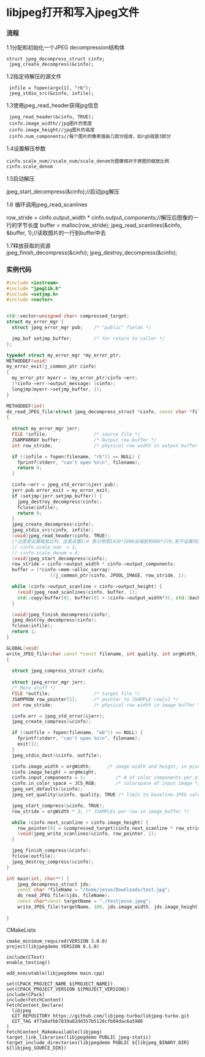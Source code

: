 # libjpeg打开和写入jpeg文件
### 流程
1.1分配和初始化一个JPEG decompression结构体

    struct jpeg_decompress_struct cinfo;
     jpeg_create_decompress(&cinfo);

1.2指定待解压的源文件

     infile = fopen(argv[1], "rb");
     jpeg_stdio_src(&cinfo, infile);
1.3使用jpeg_read_header获得jpg信息

     jpeg_read_header(&cinfo, TRUE);
     cinfo.image_width//jpg图片的宽度
     cinfo.image_height//jpg图片的高度
     cinfo.num_components//每个图片的像素值由几部分组成，如rgb就是3部分
1.4设置解压参数

    cinfo.scale_num//scale_num/scale_denom为图像相对于原图的缩放比例
    cinfo.scale_denom
1.5启动解压

   jpeg_start_decompress(&cinfo);//启动jpg解压  

1.6 循环调用jpeg_read_scanlines  

  row_stride = cinfo.output_width * cinfo.output_components;//解压后图像的一行的字节长度
  buffer = malloc(row_stride);
  jpeg_read_scanlines(&cinfo, &buffer, 1);//读取图片的一行到buffer中去

1.7释放获取的资源  
 jpeg_finish_decompress(&cinfo);
 jpeg_destroy_decompress(&cinfo);

### 实例代码
```C++
#include <iostream>
#include "jpeglib.h"
#include <setjmp.h>
#include <vector>


std::vector<unsigned char> compressed_target;
struct my_error_mgr {
  struct jpeg_error_mgr pub;    /* "public" fields */

  jmp_buf setjmp_buffer;        /* for return to caller */
};

typedef struct my_error_mgr *my_error_ptr;
METHODDEF(void)
my_error_exit(j_common_ptr cinfo)
{
  my_error_ptr myerr = (my_error_ptr)cinfo->err;
  (*cinfo->err->output_message) (cinfo);
  longjmp(myerr->setjmp_buffer, 1);
}

METHODDEF(int)
do_read_JPEG_file(struct jpeg_decompress_struct *cinfo, const char *filename)
{
  
  struct my_error_mgr jerr;
  FILE *infile;                 /* source file */
  JSAMPARRAY buffer;            /* Output row buffer */
  int row_stride;               /* physical row width in output buffer */

  if ((infile = fopen(filename, "rb")) == NULL) {
    fprintf(stderr, "can't open %s\n", filename);
    return 0;
  }

  cinfo->err = jpeg_std_error(&jerr.pub);
  jerr.pub.error_exit = my_error_exit;
  if (setjmp(jerr.setjmp_buffer)) {
    jpeg_destroy_decompress(cinfo);
    fclose(infile);
    return 0;
  }
  jpeg_create_decompress(cinfo);
  jpeg_stdio_src(cinfo, infile);
  (void)jpeg_read_header(cinfo, TRUE);
  /*这里是设置缩放比列，这里设置1/4 表示原图1920*1080会缩放到480*270,若不设置则按原图大小尺寸*/
  // cinfo.scale_num  = 1;
  // cinfo.scale_denom = 4;
  (void)jpeg_start_decompress(cinfo);
  row_stride = cinfo->output_width * cinfo->output_components;
  buffer = (*cinfo->mem->alloc_sarray)
                ((j_common_ptr)cinfo, JPOOL_IMAGE, row_stride, 1);

  while (cinfo->output_scanline < cinfo->output_height) {
    (void)jpeg_read_scanlines(cinfo, buffer, 1);
    std::copy(buffer[0], buffer[0] + (cinfo->output_width*3), std::back_inserter(compressed_target));
  }

  (void)jpeg_finish_decompress(cinfo);
  jpeg_destroy_decompress(cinfo);
  fclose(infile);
  return 1;
}

GLOBAL(void)
write_JPEG_file(char const *const filename, int quality, int orgWidth, int orgHeight)
{
 
  struct jpeg_compress_struct cinfo;
  
  struct jpeg_error_mgr jerr;
  /* More stuff */
  FILE *outfile;                /* target file */
  JSAMPROW row_pointer[1];      /* pointer to JSAMPLE row[s] */
  int row_stride;               /* physical row width in image buffer */

  cinfo.err = jpeg_std_error(&jerr);
  jpeg_create_compress(&cinfo);

  if ((outfile = fopen(filename, "wb")) == NULL) {
    fprintf(stderr, "can't open %s\n", filename);
    exit(1);
  }
  jpeg_stdio_dest(&cinfo, outfile);

  cinfo.image_width = orgWidth;      /* image width and height, in pixels */
  cinfo.image_height = orgHeight;
  cinfo.input_components = 3;           /* # of color components per pixel */
  cinfo.in_color_space = JCS_RGB;       /* colorspace of input image */
  jpeg_set_defaults(&cinfo);
  jpeg_set_quality(&cinfo, quality, TRUE /* limit to baseline-JPEG values */);

  jpeg_start_compress(&cinfo, TRUE);
  row_stride = orgWidth * 3; /* JSAMPLEs per row in image_buffer */

  while (cinfo.next_scanline < cinfo.image_height) {
    row_pointer[0] = &compressed_target[cinfo.next_scanline * row_stride];
    (void)jpeg_write_scanlines(&cinfo, row_pointer, 1);
  }

  jpeg_finish_compress(&cinfo);
  fclose(outfile);
  jpeg_destroy_compress(&cinfo);
}

int main(int, char**) {
    jpeg_decompress_struct jds;
    const char *fileName = "/home/jesse/Downloads/test.jpg";
    do_read_JPEG_file(&jds, fileName);
    const char*const targetName = "./testjesse.jpeg";
    write_JPEG_file(targetName, 100, jds.image_width, jds.image_height);
    
}

```

CMakeLists  
```
cmake_minimum_required(VERSION 3.0.0)
project(libjpegdemo VERSION 0.1.0)

include(CTest)
enable_testing()

add_executable(libjpegdemo main.cpp)

set(CPACK_PROJECT_NAME ${PROJECT_NAME})
set(CPACK_PROJECT_VERSION ${PROJECT_VERSION})
include(CPack)
include(FetchContent)
FetchContent_Declare(
  libjpeg
  GIT_REPOSITORY https://github.com/libjpeg-turbo/libjpeg-turbo.git
  GIT_TAG 4f7a8afbb7839a82dd357b5128cfb04dac6a5986
)
FetchContent_MakeAvailable(libjpeg)
target_link_libraries(libjpegdemo PUBLIC jpeg-static)
target_include_directories(libjpegdemo PUBLIC ${libjpeg_BINARY_DIR} ${libjpeg_SOURCE_DIR})
```